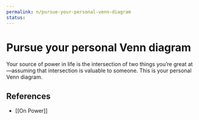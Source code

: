 ```yaml
---
permalink: n/pursue-your-personal-venn-diagram
status: 
---
```

# Pursue your personal Venn diagram

Your source of power in life is the intersection of two things you’re great at—assuming that intersection is valuable to someone. This is your personal Venn diagram.

## References

- [[On Power]]
